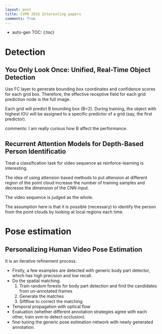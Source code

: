 ```yaml
---
layout: post
title: CVPR 2016 Interesting papers
comments: True
---
```


* auto-gen TOC:
{:toc}

# Detection

## You Only Look Once: Unified, Real-Time Object Detection

Use FC layer to generate bounding box coordinates and confidence scores for each grid box.
Therefore, the effective receptive field for each grid prediction node is the full image. 

Each grid will predict B bounding box (B=2).
During training, the object with highest IOU will be assigned to a specific predictor of a grid (say, the first predictor).

comments: I am really curious how B affect the performance.

## Recurrent Attention Models for Depth-Based Person Identificatio

Treat a classification task for video sequence as reinforce-learning is interesting.

The idea of using attension based methods to put attension at different region of the point cloud increase the number of training samples and decresse the dimension of the CNN input.

The video sequence is judged as the whole.

The assumption here is that it is possible (necessary) to identify the person from the point clouds by looking at local regions each time.


# Pose estimation

## Personalizing Human Video Pose Estimation 

It is an iterative refinement process. 

* Firstly, a few examples are detected with generic body part detector, which has high  precision and low recall.
* Do the spatial matching.
   1. Train random forests for body part detection and find the candidates from un-annotated frames
   2. Generate the matches 
   3. Siftflow to correct the matching
* Temporal propagation with optical flow
* Evaluation (whether different annotation strategies agree with each other, train svm to detect occlusion).
* fine-tuning the generic pose estimation network with newly generated annotation.
 


